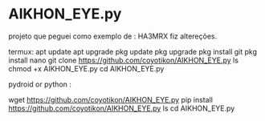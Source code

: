 # AIKHON_EYE.py
projeto que peguei como exemplo de :  HA3MRX
 fiz altereções.


termux:
apt update
apt upgrade
pkg update
pkg upgrade
pkg install git
pkg install nano
git clone https://github.com/coyotikon/AIKHON_EYE.py
ls
chmod +x AIKHON_EYE.py
cd AIKHON_EYE.py




pydroid or python :

wget https://github.com/coyotikon/AIKHON_EYE.py
pip install https://github.com/coyotikon/AIKHON_EYE.py
ls
cd AIKHON_EYE.py
